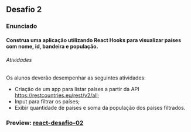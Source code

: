 ## Desafio 2

### Enunciado

#### Construa uma aplicação utilizando React Hooks para visualizar países com nome, id, bandeira e população.

 

###### Atividades

Os alunos deverão desempenhar as seguintes atividades:

-	Criação de um app para listar países a partir da API https://restcountries.eu/rest/v2/all;
-	Input para filtrar os países;
-	Exibir quantidade de países e soma da população dos países filtrados.

### Preview: [react-desafio-02](https://my-app-countries.netlify.app/)
